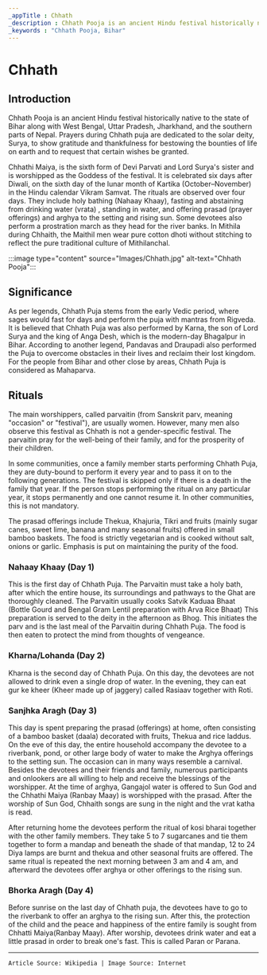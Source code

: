 ```yaml
---
_appTitle : Chhath
_description : Chhath Pooja is an ancient Hindu festival historically native to the state of Bihar and nearby states dedicated to the solar deity, Surya
_keywords : "Chhath Pooja, Bihar"
---
```


# Chhath

## Introduction

Chhath Pooja is an ancient Hindu festival historically native to the state of Bihar along with West Bengal, Uttar Pradesh, Jharkhand, and the southern parts of Nepal. Prayers during Chhath puja are dedicated to the solar deity, Surya, to show gratitude and thankfulness for bestowing the bounties of life on earth and to request that certain wishes be granted.

Chhathi Maiya, is the sixth form of Devi Parvati and Lord Surya's sister and is worshipped as the Goddess of the festival. It is celebrated six days after Diwali, on the sixth day of the lunar month of Kartika (October–November) in the Hindu calendar Vikram Samvat. The rituals are observed over four days. They include holy bathing (Nahaay Khaay), fasting and abstaining from drinking water (vrata) , standing in water, and offering prasad (prayer offerings) and arghya to the setting and rising sun. Some devotees also perform a prostration march as they head for the river banks. In Mithila during Chhaith, the Maithil men wear pure cotton dhoti without stitching to reflect the pure traditional culture of Mithilanchal.

:::image type="content" source="Images/Chhath.jpg" alt-text="Chhath Pooja":::

## Significance

As per legends, Chhath Puja stems from the early Vedic period, where sages would fast for days and perform the puja with mantras from Rigveda. It is believed that Chhath Puja was also performed by Karna, the son of Lord Surya and the king of Anga Desh, which is the modern-day Bhagalpur in Bihar. According to another legend, Pandavas and Draupadi also performed the Puja to overcome obstacles in their lives and reclaim their lost kingdom. For the people from Bihar and other close by areas, Chhath Puja is considered as Mahaparva.

## Rituals

The main worshippers, called parvaitin (from Sanskrit parv, meaning "occasion" or "festival"), are usually women. However, many men also observe this festival as Chhath is not a gender-specific festival. The parvaitin pray for the well-being of their family, and for the prosperity of their children.

In some communities, once a family member starts performing Chhath Puja, they are duty-bound to perform it every year and to pass it on to the following generations. The festival is skipped only if there is a death in the family that year. If the person stops performing the ritual on any particular year, it stops permanently and one cannot resume it. In other communities, this is not mandatory.

The prasad offerings include Thekua, Khajuria, Tikri and fruits (mainly sugar canes, sweet lime, banana and many seasonal fruits) offered in small bamboo baskets. The food is strictly vegetarian and is cooked without salt, onions or garlic. Emphasis is put on maintaining the purity of the food.


### Nahaay Khaay (Day 1)

This is the first day of Chhath Puja. The Parvaitin must take a holy bath, after which the entire house, its surroundings and pathways to the Ghat are thoroughly cleaned. The Parvaitin usually cooks Satvik Kaduaa Bhaat (Bottle Gourd and Bengal Gram Lentil preparation with Arva Rice Bhaat) This preparation is served to the deity in the afternoon as Bhog. This initiates the parv and is the last meal of the Parvaitin during Chhath Puja. The food is then eaten to protect the mind from thoughts of vengeance.

### Kharna/Lohanda (Day 2)

Kharna is the second day of Chhath Puja. On this day, the devotees are not allowed to drink even a single drop of water. In the evening, they can eat gur ke kheer (Kheer made up of jaggery) called Rasiaav together with Roti.

### Sanjhka Aragh (Day 3)

This day is spent preparing the prasad (offerings) at home, often consisting of a bamboo basket (daala) decorated with fruits, Thekua and rice laddus. On the eve of this day, the entire household accompany the devotee to a riverbank, pond, or other large body of water to make the Arghya offerings to the setting sun. The occasion can in many ways resemble a carnival. Besides the devotees and their friends and family, numerous participants and onlookers are all willing to help and receive the blessings of the worshipper. At the time of arghya, Gangajol water is offered to Sun God and the Chhathi Maiya (Ranbay Maay) is worshipped with the prasad. After the worship of Sun God, Chhaith songs are sung in the night and the vrat katha is read.

After returning home the devotees perform the ritual of kosi bharai together with the other family members. They take 5 to 7 sugarcanes and tie them together to form a mandap and beneath the shade of that mandap, 12 to 24 Diya lamps are burnt and thekua and other seasonal fruits are offered. The same ritual is repeated the next morning between 3 am and 4 am, and afterward the devotees offer arghya or other offerings to the rising sun.

### Bhorka Aragh (Day 4)

Before sunrise on the last day of Chhath puja, the devotees have to go to the riverbank to offer an arghya to the rising sun. After this, the protection of the child and the peace and happiness of the entire family is sought from Chhatti Maiya(Ranbay Maay). After worship, devotees drink water and eat a little prasad in order to break one's fast. This is called Paran or Parana.

---
`Article Source: Wikipedia | Image Source: Internet`
